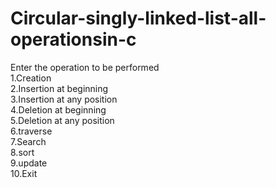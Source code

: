 # Circular-singly-linked-list-all-operationsin-c

Enter the operation to be performed                                                                                                 
1.Creation                                                         
2.Insertion at beginning                                
3.Insertion at any position                                                   
4.Deletion at beginning                                                          
5.Deletion at any position                                          
6.traverse                                                      
7.Search                                                                                            
8.sort                                                                                                      
9.update                                                                        
10.Exit                                           
